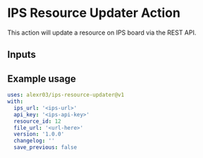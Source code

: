 ﻿# IPS Resource Updater Action

This action will update a resource on IPS board via the REST API.

## Inputs



## Example usage

```yml
uses: alexr03/ips-resource-updater@v1
with:
  ips_url: '<ips-url>'
  api_key: '<ips-api-key>'
  resource_id: 12
  file_url: '<url-here>'
  version: '1.0.0'
  changelog: ''
  save_previous: false
```